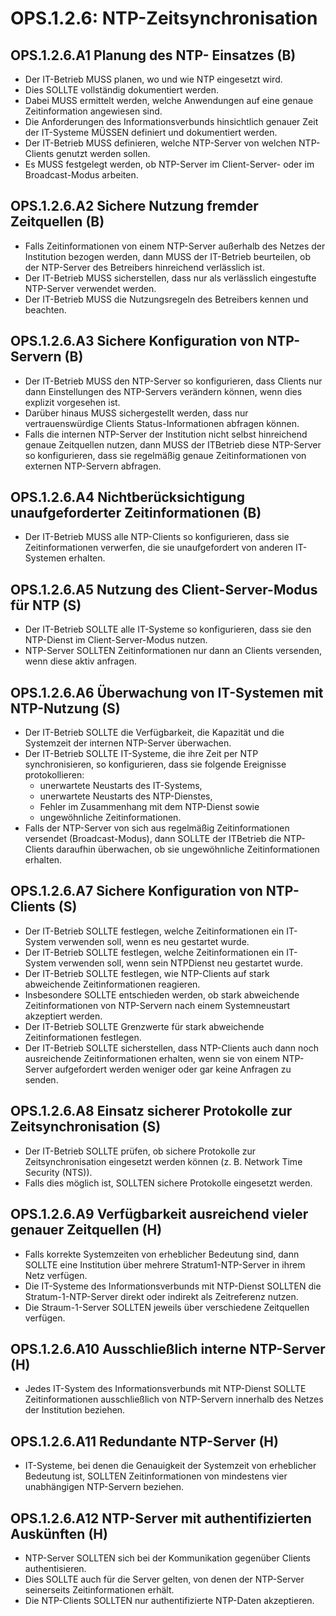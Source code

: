 # OPS.1.2.6: NTP-Zeitsynchronisation

## OPS.1.2.6.A1 Planung des NTP- Einsatzes (B)

- Der IT-Betrieb MUSS planen, wo und wie NTP eingesetzt wird.
- Dies SOLLTE vollständig dokumentiert werden.
- Dabei MUSS ermittelt werden, welche Anwendungen auf eine genaue Zeitinformation angewiesen sind.
- Die Anforderungen des Informationsverbunds hinsichtlich genauer Zeit der IT-Systeme MÜSSEN definiert und dokumentiert werden.
- Der IT-Betrieb MUSS definieren, welche NTP-Server von welchen NTP-Clients genutzt werden sollen.
- Es MUSS festgelegt werden, ob NTP-Server im Client-Server- oder im Broadcast-Modus arbeiten.

## OPS.1.2.6.A2 Sichere Nutzung fremder Zeitquellen (B)

- Falls Zeitinformationen von einem NTP-Server außerhalb des Netzes der Institution bezogen werden, dann MUSS der IT-Betrieb beurteilen, ob der NTP-Server des Betreibers hinreichend verlässlich ist.
- Der IT-Betrieb MUSS sicherstellen, dass nur als verlässlich eingestufte NTP-Server verwendet werden.
- Der IT-Betrieb MUSS die Nutzungsregeln des Betreibers kennen und beachten.

## OPS.1.2.6.A3 Sichere Konfiguration von NTP-Servern (B)

- Der IT-Betrieb MUSS den NTP-Server so konfigurieren, dass Clients nur dann Einstellungen des NTP-Servers verändern können, wenn dies explizit vorgesehen ist.
- Darüber hinaus MUSS sichergestellt werden, dass nur vertrauenswürdige Clients Status-Informationen abfragen können.
- Falls die internen NTP-Server der Institution nicht selbst hinreichend genaue Zeitquellen nutzen, dann MUSS der ITBetrieb diese NTP-Server so konfigurieren, dass sie regelmäßig genaue Zeitinformationen von externen NTP-Servern abfragen.

## OPS.1.2.6.A4 Nichtberücksichtigung unaufgeforderter Zeitinformationen (B)

- Der IT-Betrieb MUSS alle NTP-Clients so konfigurieren, dass sie Zeitinformationen verwerfen, die sie unaufgefordert von anderen IT-Systemen erhalten.

## OPS.1.2.6.A5 Nutzung des Client-Server-Modus für NTP (S)

- Der IT-Betrieb SOLLTE alle IT-Systeme so konfigurieren, dass sie den NTP-Dienst im Client-Server-Modus nutzen.
- NTP-Server SOLLTEN Zeitinformationen nur dann an Clients versenden, wenn diese aktiv anfragen.

## OPS.1.2.6.A6 Überwachung von IT-Systemen mit NTP-Nutzung (S)

- Der IT-Betrieb SOLLTE die Verfügbarkeit, die Kapazität und die Systemzeit der internen NTP-Server überwachen.
- Der IT-Betrieb SOLLTE IT-Systeme, die ihre Zeit per NTP synchronisieren, so konfigurieren, dass sie folgende Ereignisse protokollieren:
    - unerwartete Neustarts des IT-Systems,
    - unerwartete Neustarts des NTP-Dienstes,
    - Fehler im Zusammenhang mit dem NTP-Dienst sowie
    - ungewöhnliche Zeitinformationen.
- Falls der NTP-Server von sich aus regelmäßig Zeitinformationen versendet (Broadcast-Modus), dann SOLLTE der ITBetrieb die NTP-Clients daraufhin überwachen, ob sie ungewöhnliche Zeitinformationen erhalten.

## OPS.1.2.6.A7 Sichere Konfiguration von NTP-Clients (S)

- Der IT-Betrieb SOLLTE festlegen, welche Zeitinformationen ein IT-System verwenden soll, wenn es neu gestartet wurde.
- Der IT-Betrieb SOLLTE festlegen, welche Zeitinformationen ein IT-System verwenden soll, wenn sein NTPDienst neu gestartet wurde.
- Der IT-Betrieb SOLLTE festlegen, wie NTP-Clients auf stark abweichende Zeitinformationen reagieren.
- Insbesondere SOLLTE entschieden werden, ob stark abweichende Zeitinformationen von NTP-Servern nach einem Systemneustart akzeptiert werden.
- Der IT-Betrieb SOLLTE Grenzwerte für stark abweichende Zeitinformationen festlegen.
- Der IT-Betrieb SOLLTE sicherstellen, dass NTP-Clients auch dann noch ausreichende Zeitinformationen erhalten, wenn sie von einem NTP-Server aufgefordert werden weniger oder gar keine Anfragen zu senden.

## OPS.1.2.6.A8 Einsatz sicherer Protokolle zur Zeitsynchronisation (S)

- Der IT-Betrieb SOLLTE prüfen, ob sichere Protokolle zur Zeitsynchronisation eingesetzt werden können (z. B. Network Time Security (NTS)).
- Falls dies möglich ist, SOLLTEN sichere Protokolle eingesetzt werden.

## OPS.1.2.6.A9 Verfügbarkeit ausreichend vieler genauer Zeitquellen (H)

- Falls korrekte Systemzeiten von erheblicher Bedeutung sind, dann SOLLTE eine Institution über mehrere Stratum1-NTP-Server in ihrem Netz verfügen.
- Die IT-Systeme des Informationsverbunds mit NTP-Dienst SOLLTEN die Stratum-1-NTP-Server direkt oder indirekt als Zeitreferenz nutzen.
- Die Straum-1-Server SOLLTEN jeweils über verschiedene Zeitquellen verfügen.

## OPS.1.2.6.A10 Ausschließlich interne NTP-Server (H)

- Jedes IT-System des Informationsverbunds mit NTP-Dienst SOLLTE Zeitinformationen ausschließlich von NTP-Servern innerhalb des Netzes der Institution beziehen.

## OPS.1.2.6.A11 Redundante NTP-Server (H)

- IT-Systeme, bei denen die Genauigkeit der Systemzeit von erheblicher Bedeutung ist, SOLLTEN Zeitinformationen von mindestens vier unabhängigen NTP-Servern beziehen.

## OPS.1.2.6.A12 NTP-Server mit authentifizierten Auskünften (H)

- NTP-Server SOLLTEN sich bei der Kommunikation gegenüber Clients authentisieren.
- Dies SOLLTE auch für die Server gelten, von denen der NTP-Server seinerseits Zeitinformationen erhält.
- Die NTP-Clients SOLLTEN nur authentifizierte NTP-Daten akzeptieren.


